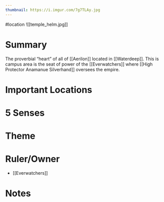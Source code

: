 ```yaml
---
thumbnail: https://i.imgur.com/7g7TLAy.jpg
---
```

#location
![[temple_helm.jpg]]

# Summary
The proverbial “heart” of all of [[Aerilon]] located in [[Waterdeep]]. This is campus area is the seat of power of the [[Everwatchers]] where [[High Protector Anamanue Silverhand]] oversees the empire.

# Important Locations
# 5 Senses
# Theme
# Ruler/Owner
- [[Everwatchers]]
# Notes
